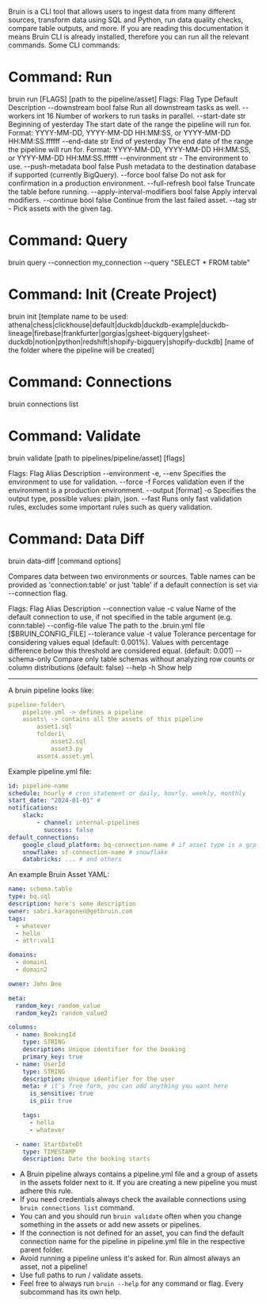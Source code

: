 Bruin is a CLI tool that allows users to ingest data from many different sources, transform data using SQL and Python, run data quality checks, compare table outputs, and more. If you are reading this documentation it means Bruin CLI is already installed, therefore you can run all the relevant commands.
Some CLI commands:

# Command: Run
bruin run [FLAGS] [path to the pipeline/asset]
Flags:
Flag	Type	Default	Description
--downstream	bool	false	Run all downstream tasks as well.
--workers	int	16	Number of workers to run tasks in parallel.
--start-date	str	Beginning of yesterday	The start date of the range the pipeline will run for. Format: YYYY-MM-DD, YYYY-MM-DD HH:MM:SS, or YYYY-MM-DD HH:MM:SS.ffffff
--end-date	str	End of yesterday	The end date of the range the pipeline will run for. Format: YYYY-MM-DD, YYYY-MM-DD HH:MM:SS, or YYYY-MM-DD HH:MM:SS.ffffff
--environment	str	-	The environment to use.
--push-metadata	bool	false	Push metadata to the destination database if supported (currently BigQuery).
--force	bool	false	Do not ask for confirmation in a production environment.
--full-refresh	bool	false	Truncate the table before running.
--apply-interval-modifiers	bool	false	Apply interval modifiers.
--continue	bool	false	Continue from the last failed asset.
--tag	str	-	Pick assets with the given tag.

# Command: Query
bruin query --connection my_connection --query "SELECT * FROM table"

# Command: Init (Create Project)
bruin init  [template name to be used: athena|chess|clickhouse|default|duckdb|duckdb-example|duckdb-lineage|firebase|frankfurter|gorgias|gsheet-bigquery|gsheet-duckdb|notion|python|redshift|shopify-bigquery|shopify-duckdb] [name of the folder where the pipeline will be created]

# Command: Connections
bruin connections list

# Command: Validate
bruin validate [path to pipelines/pipeline/asset] [flags]

Flags:
Flag	Alias	Description
--environment	-e, --env	Specifies the environment to use for validation.
--force	-f	Forces validation even if the environment is a production environment.
--output [format]	-o	Specifies the output type, possible values: plain, json.
--fast		Runs only fast validation rules, excludes some important rules such as query validation.

# Command: Data Diff
bruin data-diff [command options]

Compares data between two environments or sources. Table names can be provided as 'connection:table' or just 'table' if a default connection is set via --connection flag.

Flags:
Flag	Alias	Description
--connection value	-c value	Name of the default connection to use, if not specified in the table argument (e.g. conn:table)
--config-file value		The path to the .bruin.yml file [$BRUIN_CONFIG_FILE]
--tolerance value	-t value	Tolerance percentage for considering values equal (default: 0.001%). Values with percentage difference below this threshold are considered equal. (default: 0.001)
--schema-only		Compare only table schemas without analyzing row counts or column distributions (default: false)
--help	-h	Show help

------

A bruin pipeline looks like:
```yaml
pipeline-folder\
    pipeline.yml -> defines a pipeline
    assets\ -> contains all the assets of this pipeline
        asset1.sql
        folder1\
            asset2.sql
            asset3.py
        asset4.asset.yml
```

Example pipeline.yml file:
```yaml
id: pipeline-name
schedule: hourly # cron statement or daily, hourly, weekly, monthly
start_date: "2024-01-01" # 
notifications:
    slack:
        - channel: internal-pipelines
          success: false
default_connections:
    google_cloud_platform: bq-connection-name # if asset type is a gcp type, it uses this connection if not defined in the asset
    snowflake: sf-connection-name # snowflake
    databricks: ... # and others
```


An example Bruin Asset YAML:
```yaml
name: schema.table
type: bq.sql
description: here's some description
owner: sabri.karagonen@getbruin.com
tags:
  - whatever
  - hello
  - attr:val1

domains:
  - domain1
  - domain2

owner: John Doe

meta:
  random_key: random_value
  random_key2: random_value2

columns:
  - name: BookingId
    type: STRING
    description: Unique identifier for the booking
    primary_key: true
  - name: UserId
    type: STRING
    description: Unique identifier for the user
    meta: # it's free form, you can add anything you want here
      is_sensitive: true
      is_pii: true

    tags:
      - hello
      - whatever

  - name: StartDateDt
    type: TIMESTAMP
    description: Date the booking starts
```


* A Bruin pipeline always contains a pipeline.yml file and a group of assets in the assets folder next to it. If you are creating a new pipeline you must adhere this rule.
* If you need credentials always check the available connections using `bruin connections list` command.
* You can and you should run `bruin validate` often when you change something in the assets or add new assets or pipelines.
* If the connection is not defined for an asset, you can find the default connection name for the pipeline in pipeline.yml file in the respective parent folder.
* Avoid running a pipeline unless it's asked for. Run almost always an asset, not a pipeline!
* Use full paths to run / validate assets.
* Feel free to always run `bruin --help` for any command or flag. Every subcommand has its own help.
